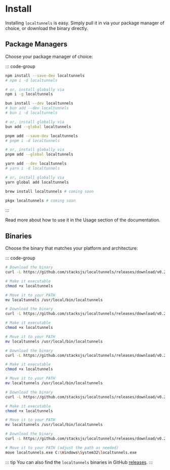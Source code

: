 # Install

Installing `localtunnels` is easy. Simply pull it in via your package manager of choice, or download the binary directly.

## Package Managers

Choose your package manager of choice:

::: code-group

```sh [npm]
npm install --save-dev localtunnels
# npm i -d localtunnels

# or, install globally via
npm i -g localtunnels
```

```sh [bun]
bun install --dev localtunnels
# bun add --dev localtunnels
# bun i -d localtunnels

# or, install globally via
bun add --global localtunnels
```

```sh [pnpm]
pnpm add --save-dev localtunnels
# pnpm i -d localtunnels

# or, install globally via
pnpm add --global localtunnels
```

```sh [yarn]
yarn add --dev localtunnels
# yarn i -d localtunnels

# or, install globally via
yarn global add localtunnels
```

```sh [brew]
brew install localtunnels # coming soon
```

```sh [pkgx]
pkgx localtunnels # coming soon
```

:::

Read more about how to use it in the Usage section of the documentation.

## Binaries

Choose the binary that matches your platform and architecture:

::: code-group

```sh [macOS (arm64)]
# Download the binary
curl -L https://github.com/stacksjs/localtunnels/releases/download/v0.2.0/localtunnels-darwin-arm64 -o localtunnels

# Make it executable
chmod +x localtunnels

# Move it to your PATH
mv localtunnels /usr/local/bin/localtunnels
```

```sh [macOS (x64)]
# Download the binary
curl -L https://github.com/stacksjs/localtunnels/releases/download/v0.2.0/localtunnels-darwin-x64 -o localtunnels

# Make it executable
chmod +x localtunnels

# Move it to your PATH
mv localtunnels /usr/local/bin/localtunnels
```

```sh [Linux (arm64)]
# Download the binary
curl -L https://github.com/stacksjs/localtunnels/releases/download/v0.2.0/localtunnels-linux-arm64 -o localtunnels

# Make it executable
chmod +x localtunnels

# Move it to your PATH
mv localtunnels /usr/local/bin/localtunnels
```

```sh [Linux (x64)]
# Download the binary
curl -L https://github.com/stacksjs/localtunnels/releases/download/v0.2.0/localtunnels-linux-x64 -o localtunnels

# Make it executable
chmod +x localtunnels

# Move it to your PATH
mv localtunnels /usr/local/bin/localtunnels
```

```sh [Windows (x64)]
# Download the binary
curl -L https://github.com/stacksjs/localtunnels/releases/download/v0.2.0/localtunnels-windows-x64.exe -o localtunnels.exe

# Move it to your PATH (adjust the path as needed)
move localtunnels.exe C:\Windows\System32\localtunnels.exe
```

::: tip
You can also find the `localtunnels` binaries in GitHub [releases](https://github.com/stacksjs/localtunnels/releases).
:::
